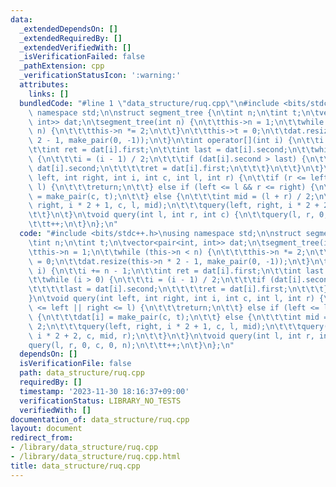 ```yaml
---
data:
  _extendedDependsOn: []
  _extendedRequiredBy: []
  _extendedVerifiedWith: []
  _isVerificationFailed: false
  _pathExtension: cpp
  _verificationStatusIcon: ':warning:'
  attributes:
    links: []
  bundledCode: "#line 1 \"data_structure/ruq.cpp\"\n#include <bits/stdc++.h>\nusing\
    \ namespace std;\n\nstruct segment_tree {\n\tint n;\n\tint t;\n\tvector<pair<int,\
    \ int>> dat;\n\tsegment_tree(int n) {\n\t\tthis->n = 1;\n\t\twhile (this->n <\
    \ n) {\n\t\t\tthis->n *= 2;\n\t\t}\n\t\tthis->t = 0;\n\t\tdat.resize(this->n *\
    \ 2 - 1, make_pair(0, -1));\n\t}\n\tint operator[](int i) {\n\t\ti += n - 1;\n\
    \t\tint ret = dat[i].first;\n\t\tint last = dat[i].second;\n\t\twhile (i > 0)\
    \ {\n\t\t\ti = (i - 1) / 2;\n\t\t\tif (dat[i].second > last) {\n\t\t\t\tlast =\
    \ dat[i].second;\n\t\t\t\tret = dat[i].first;\n\t\t\t}\n\t\t}\n\t}\n\tvoid query(int\
    \ left, int right, int i, int c, int l, int r) {\n\t\tif (r <= left || right <=\
    \ l) {\n\t\t\treturn;\n\t\t} else if (left <= l && r <= right) {\n\t\t\tdat[i]\
    \ = make_pair(c, t);\n\t\t} else {\n\t\t\tint mid = (l + r) / 2;\n\t\t\tquery(left,\
    \ right, i * 2 + 1, c, l, mid);\n\t\t\tquery(left, right, i * 2 + 2, c, mid, r);\n\
    \t\t}\n\t}\n\tvoid query(int l, int r, int c) {\n\t\tquery(l, r, 0, c, 0, n);\n\
    \t\tt++;\n\t}\n};\n"
  code: "#include <bits/stdc++.h>\nusing namespace std;\n\nstruct segment_tree {\n\
    \tint n;\n\tint t;\n\tvector<pair<int, int>> dat;\n\tsegment_tree(int n) {\n\t\
    \tthis->n = 1;\n\t\twhile (this->n < n) {\n\t\t\tthis->n *= 2;\n\t\t}\n\t\tthis->t\
    \ = 0;\n\t\tdat.resize(this->n * 2 - 1, make_pair(0, -1));\n\t}\n\tint operator[](int\
    \ i) {\n\t\ti += n - 1;\n\t\tint ret = dat[i].first;\n\t\tint last = dat[i].second;\n\
    \t\twhile (i > 0) {\n\t\t\ti = (i - 1) / 2;\n\t\t\tif (dat[i].second > last) {\n\
    \t\t\t\tlast = dat[i].second;\n\t\t\t\tret = dat[i].first;\n\t\t\t}\n\t\t}\n\t\
    }\n\tvoid query(int left, int right, int i, int c, int l, int r) {\n\t\tif (r\
    \ <= left || right <= l) {\n\t\t\treturn;\n\t\t} else if (left <= l && r <= right)\
    \ {\n\t\t\tdat[i] = make_pair(c, t);\n\t\t} else {\n\t\t\tint mid = (l + r) /\
    \ 2;\n\t\t\tquery(left, right, i * 2 + 1, c, l, mid);\n\t\t\tquery(left, right,\
    \ i * 2 + 2, c, mid, r);\n\t\t}\n\t}\n\tvoid query(int l, int r, int c) {\n\t\t\
    query(l, r, 0, c, 0, n);\n\t\tt++;\n\t}\n};\n"
  dependsOn: []
  isVerificationFile: false
  path: data_structure/ruq.cpp
  requiredBy: []
  timestamp: '2023-11-30 18:16:37+09:00'
  verificationStatus: LIBRARY_NO_TESTS
  verifiedWith: []
documentation_of: data_structure/ruq.cpp
layout: document
redirect_from:
- /library/data_structure/ruq.cpp
- /library/data_structure/ruq.cpp.html
title: data_structure/ruq.cpp
---
```

